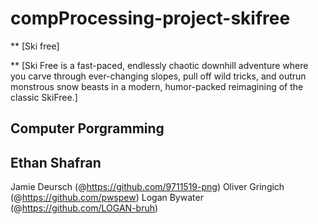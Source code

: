 # compProcessing-project-skifree

** [Ski free]

** [Ski Free is a fast-paced, endlessly chaotic downhill adventure where you carve through ever-changing slopes, pull off wild tricks, and outrun monstrous snow beasts in a modern, humor-packed reimagining of the classic SkiFree.]


## Computer Porgramming



## Ethan Shafran
Jamie Deursch (@https://github.com/9711519-png)
Oliver Gringich (@https://github.com/pwspew)
Logan Bywater (@https://github.com/LOGAN-bruh)
